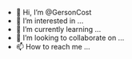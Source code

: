 - 👋 Hi, I’m @GersonCost
- 👀 I’m interested in ...
- 🌱 I’m currently learning ...
- 💞️ I’m looking to collaborate on ...
- 📫 How to reach me ...

<!---
GersonCost/GersonCost is a ✨ special ✨ repository because its `README.md` (this file) appears on your GitHub profile.
You can click the Preview link to take a look at your changes.
--->
